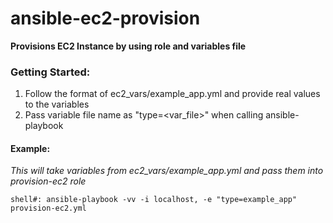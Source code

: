 # ansible-ec2-provision

**Provisions EC2 Instance by using role and variables file**

### Getting Started:

1. Follow the format of ec2_vars/example_app.yml and provide real values to the variables
2. Pass variable file name as "type=<var_file>" when calling ansible-playbook

#### Example:

*This will take variables from ec2_vars/example_app.yml and pass them into provision-ec2 role*

`shell#: ansible-playbook -vv -i localhost, -e "type=example_app" provision-ec2.yml`
